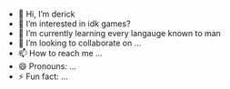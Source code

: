 - 👋 Hi, I’m derick
- 👀 I’m interested in idk games?
- 🌱 I’m currently learning every langauge known to man
- 💞️ I’m looking to collaborate on ...
- 📫 How to reach me ...
- 😄 Pronouns: ...
- ⚡ Fun fact: ...

<!---
borjina1287/borjina1287 is a ✨ special ✨ repository because its `README.md` (this file) appears on your GitHub profile.
You can click the Preview link to take a look at your changes.
--->
